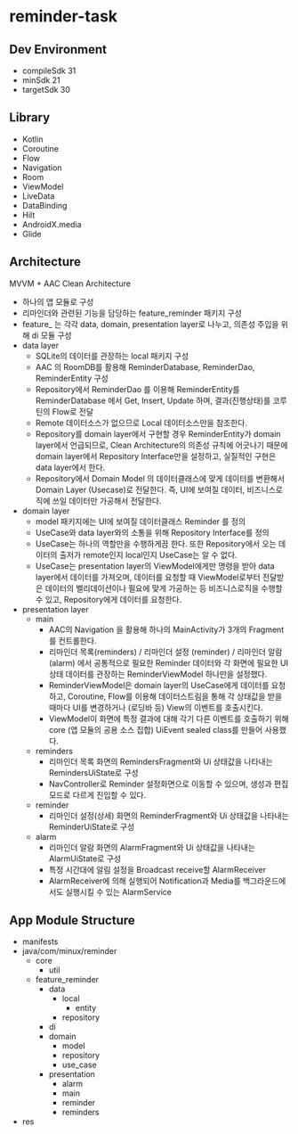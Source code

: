 # reminder-task

## Dev Environment

- compileSdk 31
- minSdk 21
- targetSdk 30

## Library

- Kotlin
- Coroutine
- Flow
- Navigation
- Room
- ViewModel
- LiveData
- DataBinding
- Hilt
- AndroidX.media
- Glide

## Architecture

MVVM + AAC Clean Architecture

- 하나의 앱 모듈로 구성
- 리마인더와 관련된 기능을 담당하는 feature_reminder 패키지 구성
- feature_ 는 각각 data, domain, presentation layer로 나누고, 의존성 주입을 위해 di 모듈 구성
- data layer
    - SQLite의 데이터를 관장하는 local 패키지 구성
    - AAC 의 RoomDB를 활용해 ReminderDatabase, ReminderDao, ReminderEntity 구성
    - Repository에서 ReminderDao 를 이용해 ReminderEntity를 ReminderDatabase 에서 Get, Insert, Update 하며, 결과(진행상태)를 코루틴의 Flow로 전달
    - Remote 데이터소스가 없으므로 Local 데이터소스만을 참조한다.
    - Repository를 domain layer에서 구현할 경우 ReminderEntity가 domain layer에서 언급되므로, Clean Architecture의 의존성 규칙에 어긋나기 때문에 domain layer에서 Repository Interface만을 설정하고, 실질적인 구현은 data layer에서 한다.
    - Repository에서 Domain Model 의 데이터클래스에 맞게 데이터를 변환해서 Domain Layer (Usecase)로 전달한다. 즉, UI에 보여질 데이터, 비즈니스로직에 쓰일 데이터만 가공해서 전달한다.
- domain layer
    - model 패키지에는 UI에 보여질 데이터클래스 Reminder 를 정의
    - UseCase와 data layer와의 소통을 위해 Repository Interface를 정의
    - UseCase는 하나의 역할만을 수행하게끔 한다. 또한 Repository에서 오는 데이터의 출저가 remote인지 local인지 UseCase는 알 수 없다.
    - UseCase는 presentation layer의 ViewModel에게만 명령을 받아 data layer에서 데이터를 가져오며, 데이터를 요청할 때 ViewModel로부터 전달받은 데이터의 벨리데이션이나 필요에 맞게 가공하는 등 비즈니스로직을 수행할 수 있고, Repository에게 데이터를 요청한다.
- presentation layer
    - main
        - AAC의 Navigation 을 활용해 하나의 MainActivity가 3개의 Fragment를 컨트롤한다.
        - 리마인더 목록(reminders) / 리마인더 설정 (reminder) / 리마인더 알람 (alarm) 에서 공통적으로 필요한 Reminder 데이터와 각 화면에 필요한 UI 상태 데이터를 관장하는 ReminderViewModel 하나만을 설정했다.
        - ReminderViewModel은 domain layer의 UseCase에게 데이터를 요청하고, Coroutine, Flow를 이용해 데이터스트림을 통해 각 상태값을 받을 때마다 UI를 변경하거나 (로딩바 등) View의 이벤트를 호출시킨다.
        - ViewModel이 화면에 특정 결과에 대해 각기 다른 이벤트를 호출하기 위해 core (앱 모듈의 공용 소스 집합) UiEvent sealed class를 만들어 사용했다.
    - reminders
        - 리마인더 목록 화면의 RemindersFragment와 Ui 상태값을 나타내는 RemindersUiState로 구성
        - NavController로 Reminder 설정화면으로 이동할 수 있으며, 생성과 편집 모드로 다르게 진입할 수 있다.
    - reminder
        - 리마인더 설정(상세) 화면의 ReminderFragment와 Ui 상태값을 나타내는 ReminderUiState로 구성
    - alarm
        - 리마인더 알람 화면의 AlarmFragment와 Ui 상태값을 나타내는 AlarmUiState로 구성
        - 특정 시간대에 알림 설정을 Broadcast receive할 AlarmReceiver
        - AlarmReceiver에 의해 실행되어 Notification과 Media를 백그라운드에서도 실행시킬 수 있는 AlarmService
    

## App Module Structure

- manifests
- java/com/minux/reminder
    - core
        - util
    - feature_reminder
        - data
            - local
                - entity
            - repository
        - di
        - domain
            - model
            - repository
            - use_case
        - presentation
            - alarm
            - main
            - reminder
            - reminders
- res
